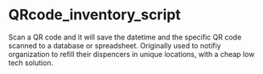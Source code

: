 # QRcode_inventory_script
Scan a QR code and it will save the datetime and the specific QR code scanned to a database or spreadsheet. Originally used to notifiy organization to refill their dispencers in unique locations, with a cheap low tech solution.
